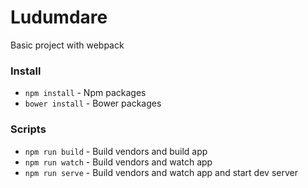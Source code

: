 # Ludumdare
Basic project with webpack

### Install
+ `npm install` - Npm packages
+ `bower install` - Bower packages

### Scripts
+ `npm run build` - Build vendors and build app 
+ `npm run watch` - Build vendors and watch app
+ `npm run serve` - Build vendors and watch app and start dev server
